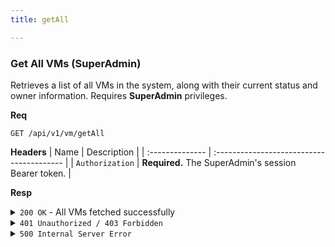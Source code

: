 ```yaml
---
title: getAll

---
```


### Get All VMs (SuperAdmin)

Retrieves a list of all VMs in the system, along with their current status and owner information. Requires **SuperAdmin** privileges.

**Req**
```
GET /api/v1/vm/getAll
```

**Headers**
| Name            | Description                               |
| :-------------- | :---------------------------------------- |
| `Authorization` | **Required.** The SuperAdmin's session Bearer token. |

**Resp**
<details>
<summary><code>200 OK</code> - All VMs fetched successfully</summary>

```json
{
  "code": 200,
  "message": "All VMs fetched successfully",
  "data": [
    {
      "_id": "60d0fe4f5311236168a109e5",
      "pve_vmid": "101",
      "pve_node": "pve-node-1",
      "owner": "JohnDoe",
      "status": {
        "current_status": "running",
        "uptime": 3600
      },
      "error": null
    }
  ]
}
```
</details>

<details>
<summary><code>401 Unauthorized / 403 Forbidden</code></summary>
```json
{ "code": 403, "message": "Forbidden: requires superadmin role", "data": null }
```
</details>

<details>
<summary><code>500 Internal Server Error</code></summary>
```json
{ "code": 500, "message": "Internal Server Error", "data": null }
```
</details>